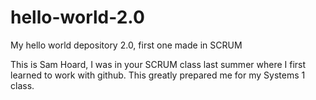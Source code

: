 # hello-world-2.0
My hello world depository 2.0, first one made in SCRUM

This is Sam Hoard, I was in your SCRUM class last summer where I first 
learned to work with github. This greatly prepared me for my Systems 1 class.
